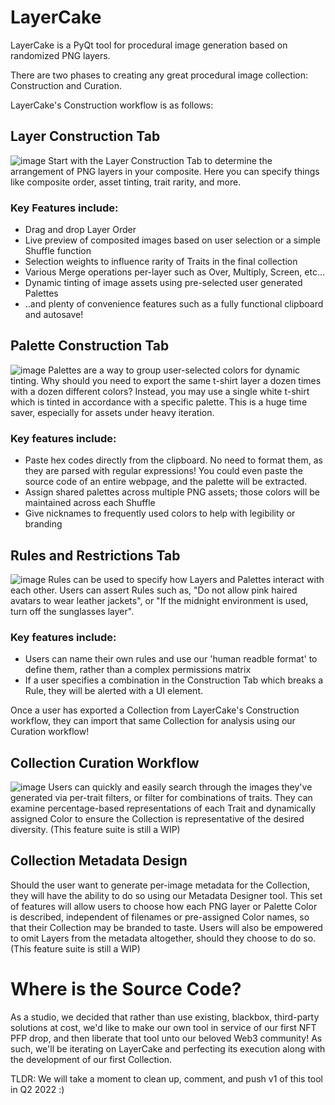 # LayerCake
LayerCake is a PyQt tool for procedural image generation based on randomized PNG layers.
  
  
There are two phases to creating any great procedural image collection: Construction and Curation.
  
LayerCake's Construction workflow is as follows:
  
  
## Layer Construction Tab
![image](https://user-images.githubusercontent.com/96316841/167516555-da040e64-674a-4d9c-b732-c47be5e224e2.png)
Start with the Layer Construction Tab to determine the arrangement of PNG layers in your composite.
Here you can specify things like composite order, asset tinting, trait rarity, and more.
### Key Features include:
- Drag and drop Layer Order
- Live preview of composited images based on user selection or a simple Shuffle function
- Selection weights to influence rarity of Traits in the final collection
- Various Merge operations per-layer such as Over, Multiply, Screen, etc...
- Dynamic tinting of image assets using pre-selected user generated Palettes
- ..and plenty of convenience features such as a fully functional clipboard and autosave!
  
  
## Palette Construction Tab
![image](https://user-images.githubusercontent.com/96316841/167517016-5494eda6-ff64-4c10-b90b-d5bccf56d532.png)
Palettes are a way to group user-selected colors for dynamic tinting. Why should you need to export the same t-shirt layer a dozen times with a dozen different colors? Instead, you may use a single white t-shirt which is tinted in accordance with a specific palette. This is a huge time saver, especially for assets under heavy iteration.
### Key features include:
- Paste hex codes directly from the clipboard. No need to format them, as they are parsed with regular expressions! You could even paste the source code of an entire webpage, and the palette will be extracted.
- Assign shared palettes across multiple PNG assets; those colors will be maintained across each Shuffle
- Give nicknames to frequently used colors to help with legibility or branding
  
  
## Rules and Restrictions Tab
![image](https://user-images.githubusercontent.com/96316841/167517578-0179a5e7-b100-4e98-992b-de067fbe6a7e.png)
Rules can be used to specify how Layers and Palettes interact with each other. Users can assert Rules such as, "Do not allow pink haired avatars to wear leather jackets", or "If the midnight environment is used, turn off the sunglasses layer".
### Key features include:
- Users can name their own rules and use our 'human readble format' to define them, rather than a complex permissions matrix
- If a user specifies a combination in the Construction Tab which breaks a Rule, they will be alerted with a UI element.

  

Once a user has exported a Collection from LayerCake's Construction workflow, they can import that same Collection for analysis using our Curation workflow!

  
    
      

## Collection Curation Workflow
![image](https://user-images.githubusercontent.com/96316841/167518155-1c2cf78f-df89-40de-a873-100155a4e1c2.png)
Users can quickly and easily search through the images they've generated via per-trait filters, or filter for combinations of traits. They can examine percentage-based representations of each Trait and dynamically assigned Color to ensure the Collection is representative of the desired diversity.
(This feature suite is still a WIP)
  
  
## Collection Metadata Design
Should the user want to generate per-image metadata for the Collection, they will have the ability to do so using our Metadata Designer tool. This set of features will allow users to choose how each PNG layer or Palette Color is described, independent of filenames or pre-assigned Color names, so that their Collection may be branded to taste. Users will also be empowered to omit Layers from the metadata altogether, should they choose to do so.
(This feature suite is still a WIP)
  
  
# Where is the Source Code?
As a studio, we decided that rather than use existing, blackbox, third-party solutions at cost, we'd like to make our own tool in service of our first NFT PFP drop, and then liberate that tool unto our beloved Web3 community! As such, we'll be iterating on LayerCake and perfecting its execution along with the development of our first Collection.
  
TLDR: We will take a moment to clean up, comment, and push v1 of this tool in Q2 2022 :)
